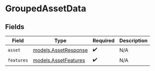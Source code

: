 # GroupedAssetData


## Fields

| Field                                              | Type                                               | Required                                           | Description                                        |
| -------------------------------------------------- | -------------------------------------------------- | -------------------------------------------------- | -------------------------------------------------- |
| `asset`                                            | [models.AssetResponse](../models/assetresponse.md) | :heavy_check_mark:                                 | N/A                                                |
| `features`                                         | [models.AssetFeatures](../models/assetfeatures.md) | :heavy_check_mark:                                 | N/A                                                |